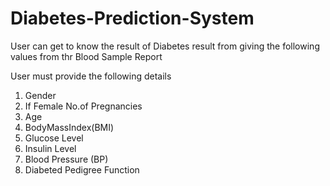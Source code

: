 # Diabetes-Prediction-System

User can get to know the result of Diabetes result from giving the following values from thr Blood Sample Report

User must provide the following details
   1. Gender
   2. If Female No.of Pregnancies
   3. Age
   4. BodyMassIndex(BMI)
   5. Glucose Level
   6. Insulin Level
   7. Blood Pressure (BP)
   8. Diabeted Pedigree Function

